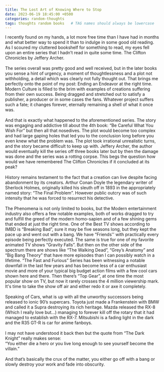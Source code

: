```yaml
---
title: The Lost Art of Knowing Where to Stop
date: 2023-06-19 18:45:00 +0500
categories: random-thoughts
tags: thoughts random books   # TAG names should always be lowercase
---
```


I recently found on my hands, a lot more free time than I have had in months and what better way to spend it than to indulge in some good old reading. As I scoured my cluttered bookshelf for something to read, my eyes fell upon an entire series that I hadn’t read in quite some time. The Clifton Chronicles by Jeffery Archer.
<br><br>
The series overall was pretty good and well received, but in the later books you sense a hint of urgency, a moment of thoughtlessness and a plot not withholding, a detail which was clearly not fully thought out. That brings me perfectly onto the point of my post: Ending an Endeavor at the right time. Modern Culture is filled to the brim with examples of creations suffering from their own success. Being dragged and stretched out to satisfy a publisher, a producer or in some cases the fans. Whatever project suffers such a fate; it changes forever, eternally remaining a shell of what it once was.
<br><br>
And that is exactly what happened to the aforementioned series. The story was engaging and addictive till about the 4th book: “Be Careful What You Wish For” but then all that nosedives. The plot would become too complex and had large gaping holes that led you to the conclusion long before you even knew what the problem was. The plot took irrational unrealistic turns, and the story became difficult to keep up with. Jeffery Archer, the author would eventually kill the series off three books later but by then the damage was done and the series was a rotting corpse. This begs the question how would we have remembered The Clifton Chronicles if it concluded at its peak?
<br><br>
History remains testament to the fact that a creation can live despite facing abandonment by its creators. Arthur Conan Doyle the legendary writer of Sherlock Holmes, originally killed his sleuth off in 1893 in the appropriately named story: “The Final Problem”. However public outcry was of such intensity that he was forced to resurrect his detective.
<br><br>
The Phenomena is not only limited to books, but the Modern entertainment industry also offers a few notable examples, both of works dragged to try and fulfill the greed of the modern homo-sapien and of a few shining gems that ended at just the right time. One of the Best TV shows according to IMBD is “Breaking Bad”, sure it may be five seasons long, but they kept the pace up and went out with a bang. We have “Friends'' with practically every episode being perfectly executed. The same is true for one of my favorite animated TV shows “Gravity Falls”. But then on the other side of the spectrum there are shows like “The Walking Dead”, “Grey’s Anatomy” and “Big Bang Theory” that have more episodes than I can possibly watch in a lifetime. “The Fast and Furious” Series has been witnessing a notable downfall in the last few years and has become less of a car enthusiast movie and more of your typical big budget action films with a few cool cars shown here and there. Then there’s “Top Gear”, at one time the most popular show on TV, but now it rarely crosses the 4 million viewership mark. It's time to take the show off air and either redo it or axe it completely.
<br><br>
Speaking of Cars, what is up with all the unworthy successors being released to ionic 90’s supercars. Toyota just made a Frankenstein with BMW and called it a Supra destroying its rich heritage. Mazda released the RX-8 (Which I really love but…) managing to forever kill off the rotary that it had managed to establish with the RX-7. Mitsubishi is a fading light in the dark and the R35 GT-R is car for anime fanboys.
<br><br>
I may not have understood it back then but the quote from “The Dark Knight” really makes sense:
<br>
“You either die a hero or you live long enough to see yourself become the villain.”
<br><br>
And that’s basically the crux of the matter, you either go off with a bang or slowly destroy your work and fade into obscurity.
